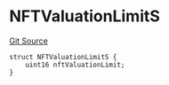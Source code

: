# NFTValuationLimitS
[Git Source](https://github.com/thrackle-io/rules-engine/blob/8f688cb5e6148d0b374ef77b936d7812ad0892e1/src/client/token/handler/diamond/RuleStorage.sol)


```solidity
struct NFTValuationLimitS {
    uint16 nftValuationLimit;
}
```

